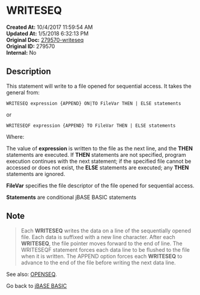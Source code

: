 # WRITESEQ

**Created At:** 10/4/2017 11:59:54 AM  
**Updated At:** 1/5/2018 6:32:13 PM  
**Original Doc:** [279570-writeseq](https://docs.jbase.com/36868-jbase-basic/279570-writeseq)  
**Original ID:** 279570  
**Internal:** No  

## Description

This statement will write to a file opened for sequential access. It takes the general from:

```
WRITESEQ expression {APPEND} ON|TO FileVar THEN | ELSE statements
```

or

```
WRITESEQF expression {APPEND} TO FileVar THEN | ELSE statements
```

Where:

The value of **expression** is written to the file as the next line, and the **THEN** statements are executed. If **THEN** statements are not specified, program execution continues with the next statement; if the specified file cannot be accessed or does not exist, the **ELSE** statements are executed; any **THEN** statements are ignored.

**FileVar** specifies the file descriptor of the file opened for sequential access.

**Statements** are conditional jBASE BASIC statements

## Note

> Each **WRITESEQ** writes the data on a line of the sequentially opened file. Each data is suffixed with a new line character. After each **WRITESEQ**, the file pointer moves forward to the end of line. The WRITESEQF statement forces each data line to be flushed to the file when it is written. The APPEND option forces each **WRITESEQ** to advance to the end of the file before writing the next data line.

See also: [OPENSEQ](./../openseq).

Go back to [jBASE BASIC](./../README.md)
